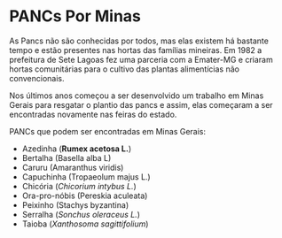 # PANCs Por Minas

As Pancs não são conhecidas por todos, mas elas existem há bastante tempo e estão
presentes nas hortas das famílias mineiras. Em 1982 a prefeitura de Sete Lagoas fez
uma parceria com a Emater-MG e criaram hortas comunitárias para o cultivo das
plantas alimentícias não convencionais.

Nos últimos anos começou a ser desenvolvido um trabalho em Minas Gerais para
resgatar o plantio das pancs e assim, elas começaram a ser encontradas novamente
nas feiras do estado.

PANCs que podem ser encontradas em Minas Gerais:

- Azedinha (**Rumex acetosa L.**)
- Bertalha (Basella alba L)
- Caruru (Amaranthus viridis)
- Capuchinha (Tropaeolum majus L.)
- Chicória (_Chicorium intybus L._)
- Ora-pro-nóbis (Pereskia aculeata)
- Peixinho (Stachys byzantina)
- Serralha (_Sonchus oleraceus L._)
- Taioba (_Xanthosoma sagittifolium_)